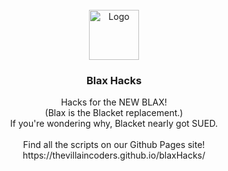 <div id="top"></div>
<br />
<div align="center">
  <a href="https://xotic.org">
    <img src="https://thevillaincoders.github.io/blaxHacks/images/logo.png" alt="Logo" width="80" height="80">
  </a>
  <h3 align="center">Blax Hacks</h3>

  <p align="center">
    Hacks for the NEW BLAX!<br>
    (Blax is the Blacket replacement.)<br>
    If you're wondering why, Blacket nearly got SUED.<br>
    <br>
    Find all the scripts on our Github Pages site!<br>
    https://thevillaincoders.github.io/blaxHacks/
  </p>
</div>
